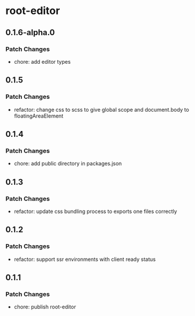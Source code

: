 # root-editor

## 0.1.6-alpha.0

### Patch Changes

- chore: add editor types

## 0.1.5

### Patch Changes

- refactor: change css to scss to give global scope and document.body to floatingAreaElement

## 0.1.4

### Patch Changes

- chore: add public directory in packages.json

## 0.1.3

### Patch Changes

- refactor: update css bundling process to exports one files correctly

## 0.1.2

### Patch Changes

- refactor: support ssr environments with client ready status

## 0.1.1

### Patch Changes

- chore: publish root-editor
